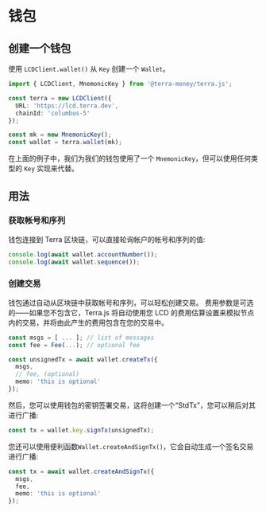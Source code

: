 # 钱包

## 创建一个钱包

使用 `LCDClient.wallet()` 从 `Key` 创建一个 `Wallet`。 

```ts
import { LCDClient, MnemonicKey } from '@terra-money/terra.js';

const terra = new LCDClient({
  URL: 'https://lcd.terra.dev',
  chainId: 'columbus-5'
});

const mk = new MnemonicKey();
const wallet = terra.wallet(mk);
```

在上面的例子中，我们为我们的钱包使用了一个 `MnemonicKey`，但可以使用任何类型的 `Key` 实现来代替。

## 用法

### 获取帐号和序列

钱包连接到 Terra 区块链，可以直接轮询帐户的帐号和序列的值:

```ts
console.log(await wallet.accountNumber());
console.log(await wallet.sequence());
```

### 创建交易

钱包通过自动从区块链中获取帐号和序列，可以轻松创建交易。 费用参数是可选的——如果您不包含它，Terra.js 将自动使用您 LCD 的费用估算设置来模拟节点内的交易，并将由此产生的费用包含在您的交易中。 

```ts
const msgs = [ ... ]; // list of messages
const fee = Fee(...); // optional fee

const unsignedTx = await wallet.createTx({
  msgs,
  // fee, (optional)
  memo: 'this is optional'
});
```

然后，您可以使用钱包的密钥签署交易，这将创建一个“StdTx”，您可以稍后对其进行广播: 

```ts
const tx = wallet.key.signTx(unsignedTx);
```

您还可以使用便利函数`Wallet.createAndSignTx()`，它会自动生成一个签名交易进行广播: 

```ts
const tx = await wallet.createAndSignTx({
  msgs,
  fee,  
  memo: 'this is optional'
});
```
